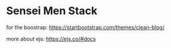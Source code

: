 # Sensei Men Stack

for the boostrap: https://startbootstrap.com/themes/clean-blog/

more about ejs: https://ejs.co/#docs